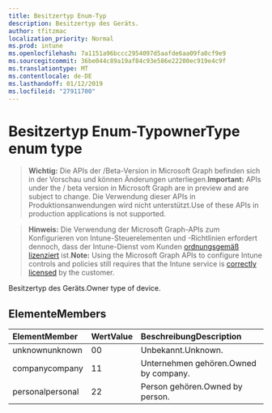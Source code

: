 ```yaml
---
title: Besitzertyp Enum-Typ
description: Besitzertyp des Geräts.
author: tfitzmac
localization_priority: Normal
ms.prod: intune
ms.openlocfilehash: 7a1151a96bccc2954097d5aafde6aa09fa0cf9e9
ms.sourcegitcommit: 36be044c89a19af84c93e586e22200ec919e4c9f
ms.translationtype: MT
ms.contentlocale: de-DE
ms.lasthandoff: 01/12/2019
ms.locfileid: "27911700"
---
```

# <a name="ownertype-enum-type"></a><span data-ttu-id="ed5a8-103">Besitzertyp Enum-Typ</span><span class="sxs-lookup"><span data-stu-id="ed5a8-103">ownerType enum type</span></span>

> <span data-ttu-id="ed5a8-104">**Wichtig:** Die APIs der /Beta-Version in Microsoft Graph befinden sich in der Vorschau und können Änderungen unterliegen.</span><span class="sxs-lookup"><span data-stu-id="ed5a8-104">**Important:** APIs under the / beta version in Microsoft Graph are in preview and are subject to change.</span></span> <span data-ttu-id="ed5a8-105">Die Verwendung dieser APIs in Produktionsanwendungen wird nicht unterstützt.</span><span class="sxs-lookup"><span data-stu-id="ed5a8-105">Use of these APIs in production applications is not supported.</span></span>

> <span data-ttu-id="ed5a8-106">**Hinweis:** Die Verwendung der Microsoft Graph-APIs zum Konfigurieren von Intune-Steuerelementen und -Richtlinien erfordert dennoch, dass der Intune-Dienst vom Kunden [ordnungsgemäß lizenziert](https://go.microsoft.com/fwlink/?linkid=839381) ist.</span><span class="sxs-lookup"><span data-stu-id="ed5a8-106">**Note:** Using the Microsoft Graph APIs to configure Intune controls and policies still requires that the Intune service is [correctly licensed](https://go.microsoft.com/fwlink/?linkid=839381) by the customer.</span></span>

<span data-ttu-id="ed5a8-107">Besitzertyp des Geräts.</span><span class="sxs-lookup"><span data-stu-id="ed5a8-107">Owner type of device.</span></span>
## <a name="members"></a><span data-ttu-id="ed5a8-108">Elemente</span><span class="sxs-lookup"><span data-stu-id="ed5a8-108">Members</span></span>
|<span data-ttu-id="ed5a8-109">Element</span><span class="sxs-lookup"><span data-stu-id="ed5a8-109">Member</span></span>|<span data-ttu-id="ed5a8-110">Wert</span><span class="sxs-lookup"><span data-stu-id="ed5a8-110">Value</span></span>|<span data-ttu-id="ed5a8-111">Beschreibung</span><span class="sxs-lookup"><span data-stu-id="ed5a8-111">Description</span></span>|
|:---|:---|:---|
|<span data-ttu-id="ed5a8-112">unknown</span><span class="sxs-lookup"><span data-stu-id="ed5a8-112">unknown</span></span>|<span data-ttu-id="ed5a8-113">0</span><span class="sxs-lookup"><span data-stu-id="ed5a8-113">0</span></span>|<span data-ttu-id="ed5a8-114">Unbekannt.</span><span class="sxs-lookup"><span data-stu-id="ed5a8-114">Unknown.</span></span>|
|<span data-ttu-id="ed5a8-115">company</span><span class="sxs-lookup"><span data-stu-id="ed5a8-115">company</span></span>|<span data-ttu-id="ed5a8-116">1</span><span class="sxs-lookup"><span data-stu-id="ed5a8-116">1</span></span>|<span data-ttu-id="ed5a8-117">Unternehmen gehören.</span><span class="sxs-lookup"><span data-stu-id="ed5a8-117">Owned by company.</span></span>|
|<span data-ttu-id="ed5a8-118">personal</span><span class="sxs-lookup"><span data-stu-id="ed5a8-118">personal</span></span>|<span data-ttu-id="ed5a8-119">2</span><span class="sxs-lookup"><span data-stu-id="ed5a8-119">2</span></span>|<span data-ttu-id="ed5a8-120">Person gehören.</span><span class="sxs-lookup"><span data-stu-id="ed5a8-120">Owned by person.</span></span>|





